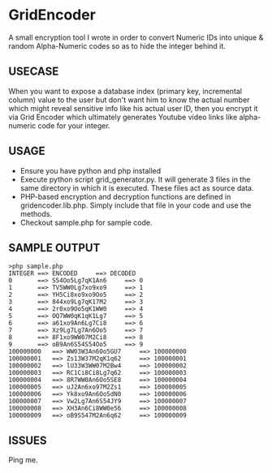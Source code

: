 GridEncoder
===========

A small encryption tool I wrote in order to convert Numeric IDs into unique &amp; random Alpha-Numeric codes so as to hide the integer behind it. 

USECASE
-------
 When you want to expose a database index (primary key, incremental column) value to the user but don't want him to know the actual number which might reveal sensitive info like his actual user ID, then you encrypt it via Grid Encoder which ultimately generates Youtube video links like alpha-numeric code for your integer.

USAGE
-----
* Ensure you have python and php installed
* Execute python script grid_generator.py. It will generate 3 files in the same directory in which it is executed. These files act as source data.
* PHP-based encryption and decryption functions are defined in gridencoder.lib.php. Simply include that file in your code and use the methods.
* Checkout sample.php for sample code.

SAMPLE OUTPUT
-------------
    >php sample.php 
    INTEGER	==> ENCODED		==> DECODED
    0		==> S54Oo5Lg7qK1An6 	==> 0
    1		==> TV5WW0Lg7xo9xo9 	==> 1
    2		==> YH5Ci8xo9xo9Oo5 	==> 2
    3		==> 844xo9Lg7qK17M2 	==> 3
    4		==> 2r0xo9Oo5qK1WW0 	==> 4
    5		==> OQ7WW0qK1qK1Lg7 	==> 5
    6		==> a61xo9An6Lg7Ci8 	==> 6
    7		==> Xz9Lg7Lg7An6Oo5 	==> 7
    8		==> 8F1xo9WW07M2Ci8 	==> 8
    9		==> oB9An6S54S54Oo5 	==> 9
    100000000 	==> WW03W3An6Oo5GU7 	==> 100000000
    100000001 	==> Zs13W37M2qK1q62 	==> 100000001
    100000002 	==> lU33W3WW07M2Bw4 	==> 100000002
    100000003 	==> RC1Ci8Ci8Lg7q62 	==> 100000003
    100000004 	==> 8R7WW0An6Oo5SE8 	==> 100000004
    100000005 	==> uJ2An6xo97M2Zs1 	==> 100000005
    100000006 	==> Yk8xo9An6Oo5dN0 	==> 100000006
    100000007 	==> Vw2Lg7An6S54JY9 	==> 100000007
    100000008 	==> XH3An6Ci8WW0e56 	==> 100000008
    100000009 	==> oB9S547M2An6q62 	==> 100000009

ISSUES
------
Ping me.
